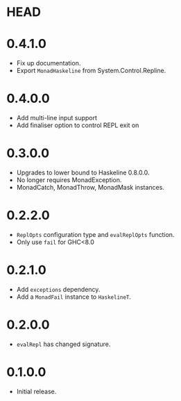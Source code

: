 HEAD
====

0.4.1.0
=======

- Fix up documentation.
- Export `MonadHaskeline` from System.Control.Repline.

0.4.0.0
=======

- Add multi-line input support
- Add finaliser option to control REPL exit on <Ctrl-D>

0.3.0.0
=======

- Upgrades to lower bound to Haskeline 0.8.0.0.
- No longer requires MonadException.
- MonadCatch, MonadThrow, MonadMask instances.

0.2.2.0
=======

- `ReplOpts` configuration type and `evalReplOpts` function.
- Only use `fail` for GHC<8.0

0.2.1.0
=======

- Add `exceptions` dependency.
- Add a `MonadFail` instance to `HaskelineT`.

0.2.0.0
=======

- `evalRepl` has changed signature.

0.1.0.0
=======

- Initial release.
